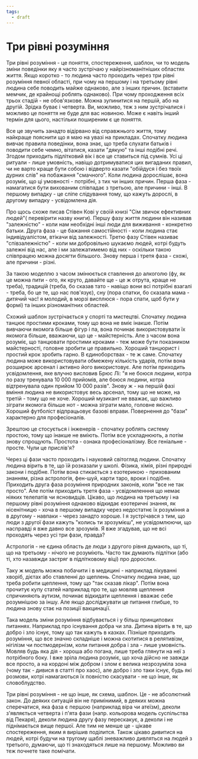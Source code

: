 ```yaml
---
tags:
  - draft
---
```

# Три рівні розуміння

Три рівні розуміння - це поняття, спостереження, шаблон, чи то модель зміни поведінки яку я часто зустрічаю у найрізноманітніших областях життя.
Якщо коротко - то людина часто проходить через три рівні розуміння певної області, при чому на першому і на третьому рівні людина себе поводить майже однаково, але з інших причин. (вставити мемчик, де крайнощі роблять однаково).
При чому проходження всіх трьох стадій - не обов'язкове. Можна зупинитися на першій, або на другій. Зрідка буває і четверта.
Ви, можливо, теж з ним зустрічалися і можливо це поняття не буде для вас новиною.
Може є навіть інший термін для цього, настільки поширеним є це поняття.

Все це звучить занадто відірвано від справжнього життя, тому найкраще пояснити що я маю на увазі на прикладах.
Спочатку людина вивчає правила поведінки, вона знає, що треба слухати батьків і поводити себе чемно, вітатися, казати "дякую" та інші подібні речі. Згодом приходить підлітковий вік і все це ставиться під сумнів. Усі ці ритуали - лише умовність, навіщо дотримуватися цих вигаданих правил, чи не варто краще бути собою і відверто казати "обійдуся і без твоїх дурних слів" на побажання "смачного". Коли людина дорослішає, вона розуміє, що ці умовності - потрібні, з тих чи інших причин.
Перша фаза - намагатися бути вихованим співпадає з третьою, але причини - інші. В першому випадку - це сліпе слідування тому, що кажуть дорослі, в другому випадку - усвідомлена дія.

Про щось схоже писав Стівен Кові у своїй книзі "Сім звичок ефективних людей"( перевірити назву книги). Першу фазу життя людини він називав "залежністю" - коли нам необхідні інші люди для виживання - конкретно батьки. Друга фаза - це бажання самостійності - коли людина стає індивідуалістом, втікачи від залежності. Третю фазу Стівен називає "співзалежністю" - коли ми добровільно шукаємо людей, котрі будуть залежні від нас, але і ми залежатимемо від них - оскільки такою співпрацею можна досягти більшого. Знову перша і третя фаза - схожі, але причини - різні.

За такою моделлю з часом змінюється ставлення до алкоголю (фу, як це можна пити - ого, як круто, давайте ще - це ж отрута, краще не треба), традицій (треба, бо сказав тато - навіщо вони всі потрібні взагалі - треба, бо це те, що нас пов'язує), сну (пора спатки, бо сказала мама - дитячий час! я молодий, в морзі висплюся - пора спати, щоб бути у формі) та інших різноманітних областей.

Схожий шаблон зустрічається у спорті та мистецтві. Спочатку людина танцює простими кроками, тому що вона не вміє інакше. Потім вивчаючи якомога більше фігур і па, вона починає використовувати їх якомога більше, вважаючи, що це - майстерність. Але з часом вона розуміє, що танцювати простими кроками - теж може бути показником майстерності, головне зробити це правильно. Хороший танцюрист і простий крок зробить гарно. В єдиноборствах - те ж саме. Спочатку людина може використовувати обмежену кількість ударів, потім вона розширює арсенал і активно його використовує. Але потім приходить усвідомлення, яке влучно висловив Брюс Лі: "я не боюся людини, котра по разу тренувала 10 000 прийомів, але боюся людини, котра відтренувала один прийом 10 000 разів". Знову ж - на першій фазі вміння людина не використовує весь арсенал, тому що не може, на третій - тому що не хоче. Хороший музикант не вважає, що важливо зіграти якомога більше нот - можна зіграти мало, головне якісно. Хороший футболіст відпрацьовує базові вправи. Повернення до "бази" характерно для професіоналів.

Зрештою це стосується і інженерів - спочатку роблять систему простою, тому що інакше не вміють. Потім все ускладнюють, а потім знову спрощують. Простота - ознака професіоналізму. Все геніальне - просте. Чули це прислів'я?

Через ці фази часто проходить і науковий світогляд людини. Спочатку людина вірить в те, що їй розказали у школі. Фізика, хімія, різні природні закони і подібне. Потім вона стикається з езотерикою - прихованим знанням, різна астрологія, фен-шуй, карти таро, вроки і подібне. Приходить друга фаза розуміння природних законів, коли "все не так просто". Але потім приходить третя фаза - усвідомленння що немає ніяких телепатів чи ясновидців. Цікаво, що людина на третьому і на першому рівні розуміння однаково відкидає езотеричні знання, як нісенітницю - хоча в першому випадку через недостатнє їх розуміння а в другому - навпаки - через занадто хороше. І я зустрічався з тим, що люди з другої фази кажуть "колись ти зрозумієш", не усвідомлюючи, що насправді я вже давно все зрозумів. Я вже згадував, що не всі проходять через усі три фази, правда?

Астрологія - не єдина область де люди з другого рівня думають, що ті, що на третьому - нічого не розуміють. Часто так думають підлітки (або ті, хто назавжди застряг в підлітковому віці) про дорослих.

Таку ж модель можна побачити і в медицині - наприклад лікуванні хворіб, дієтах або ставленні до щеплень. Спочатку людина знає, що треба робити щеплення, тому що "так сказав лікар". Потім вона прочитує купу статей наприклад про те, що мовляв щеплення спричиняють аутизм, починає відкидати щеплення і вважає себе розумнішою за іншу. Але якщо досліджувати це питання глибше, то людина знову стає на позиції вакцинації.

Така модель зміни розуміння відбувається і у більш принципових питаннях. Наприклад про існування добра чи зла. Дитина вірить в те, що добро і зло існує, тому що так кажуть в казках. Пізніше приходить розуміння, що все значно складніше і можна скотитися в релятивізм, нігілізм чи постмодернізм, коли питання добра і зла - лише умовність. Мовляв будь яка дія - хороша або погана, лише треба глянути на неї з потрібного боку. І вже зріла людина розуміє, що хоча дійсно не завжди все просто, а на кордоні між добром і злом є велика незрозуміла зона (чому так - дивися в статті про хаос), але добро і зло таки існує, будь які розмови, котрі намагаються їх повністю скасувати - не що інше, як словоблудство.

Три рівні розуміння - не що інше, як схема, шаблон. Це - не абсолютний закон. До деяких ситуацій він не примінимий, в деяких можна сперечатися, яка фаза є першою (наприклад віра чи атеїзм), деколи з'являється четверта і п'ята фази (напр. кольорова модель суспільства від Пекаря), деколи людина другу фазу перескакує, а деколи і не піднімається вище першої. Але тим не менше це - цікаве спостереження, яким я вирішив поділится. Також цікаво дивитися на людей, котрі будучи на тругому щаблі зневажливо дивляться на людей з третього, думаючи, що ті знаходяться лише на першому. Можливо ви теж почнете таке помічати.
